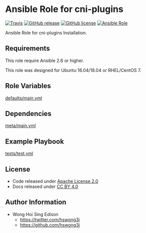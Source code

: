 # Ansible Role for cni-plugins

[![Travis](https://img.shields.io/travis/alvistack/ansible-role-cni-plugins.svg)](https://travis-ci.org/alvistack/ansible-role-cni-plugins)
[![GitHub release](https://img.shields.io/github/release/alvistack/ansible-role-cni-plugins.svg)](https://github.com/alvistack/ansible-role-cni-plugins)
[![GitHub license](https://img.shields.io/github/license/alvistack/ansible-role-cni-plugins.svg)](https://github.com/alvistack/ansible-role-cni-plugins/blob/master/LICENSE)
[![Ansible Role](https://img.shields.io/badge/galaxy-alvistack.cni_plugins-blue.svg)](https://galaxy.ansible.com/alvistack/cni_plugins)

Ansible Role for cni-plugins Installation.

## Requirements

This role require Ansible 2.6 or higher.

This role was designed for Ubuntu 16.04/18.04 or RHEL/CentOS 7.

## Role Variables

[defaults/main.yml](defaults/main.yml)

## Dependencies

[meta/main.yml](meta/main.yml)

## Example Playbook

[tests/test.yml](tests/test.yml)

## License

  - Code released under [Apache License 2.0](LICENSE)
  - Docs released under [CC BY 4.0](http://creativecommons.org/licenses/by/4.0/)

## Author Information

  - Wong Hoi Sing Edison
      - <https://twitter.com/hswong3i>
      - <https://github.com/hswong3i>
